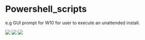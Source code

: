 # Powershell_scripts
 e.g GUI prompt for W10 for user to execute an unattended install. 

![](http://i.imgur.com/4FXqAnj.png)
![](http://i.imgur.com/4oJ0xa2.png)
![](http://i.imgur.com/pJMntXa.png)
